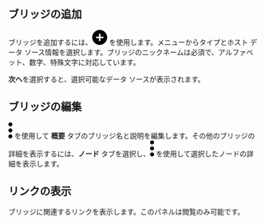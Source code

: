 ブリッジの追加
--------------

ブリッジを追加するには、![""](Images/ebt1659745488877.svg) を使用します。メニューからタイプとホスト データ ソース情報を選択します。ブリッジのニックネームは必須で、アルファベット、数字、特殊文字に対応しています。

**次へ**を選択すると、選択可能なデータ ソースが表示されます。

ブリッジの編集
--------------

![""](Images/zsz1597101912145.svg) を使用して **概要** タブのブリッジ名と説明を編集します。その他のブリッジの詳細を表示するには、**ノード** タブを選択し、![""](Images/zsz1597101912145.svg) を使用して選択したノードの詳細を表示します。

リンクの表示
------------

ブリッジに関連するリンクを表示します。このパネルは閲覧のみ可能です。

